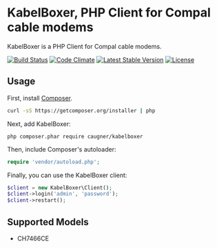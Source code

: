 KabelBoxer, PHP Client for Compal cable modems
==============================================

KabelBoxer is a PHP Client for Compal cable modems.

[![Build Status](https://travis-ci.org/caugner/kabelboxer.svg?branch=master)](https://travis-ci.org/caugner/kabelboxer)
[![Code Climate](https://codeclimate.com/github/caugner/kabelboxer/badges/gpa.svg)](https://codeclimate.com/github/caugner/kabelboxer)
[![Latest Stable Version](https://poser.pugx.org/claas/kabelboxer/v/stable)](https://packagist.org/packages/claas/kabelboxer)
[![License](https://poser.pugx.org/claas/kabelboxer/license)](https://packagist.org/packages/claas/kabelboxer)

## Usage

First, install [Composer](http://getcomposer.org/).

```bash
curl -sS https://getcomposer.org/installer | php
```

Next, add KabelBoxer:

```
php composer.phar require caugner/kabelboxer
```

Then, include Composer's autoloader:

```php
require 'vendor/autoload.php';
```

Finally, you can use the KabelBoxer client:

```php
$client = new KabelBoxer\Client();
$client->login('admin', 'password');
$client->restart();
```

## Supported Models

* CH7466CE
